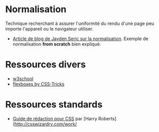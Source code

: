 

# Normalisation

Technique recherchant à assurer l'uniformité du rendu d'une page peu importe l'appareil ou le navigateur utiliser.

  - [Article de blog de Jayden Seric sur la normalisation](http://jaydenseric.com/blog/forget-normalize-or-resets-lay-your-own-css-foundation). Exemple de normalisation **from scratch** bien expliqué.

# Ressources divers

  - [w3school](http://www.w3schools.com/css/css_examples.asp)
  - [flexboxes by CSS-Tricks](https://css-tricks.com/snippets/css/a-guide-to-flexbox/)

# Ressources standards

  - [Guide de rédaction pour CSS](http://cssguidelin.es/) par [Harry Roberts](http://csswizardry.com/work/
